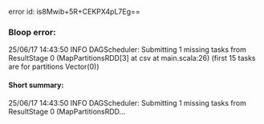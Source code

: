 error id: is8Mwib+5R+CEKPX4pL7Eg==
### Bloop error:

25/06/17 14:43:50 INFO DAGScheduler: Submitting 1 missing tasks from ResultStage 0 (MapPartitionsRDD[3] at csv at main.scala:26) (first 15 tasks are for partitions Vector(0))
#### Short summary: 

25/06/17 14:43:50 INFO DAGScheduler: Submitting 1 missing tasks from ResultStage 0 (MapPartitionsRDD...